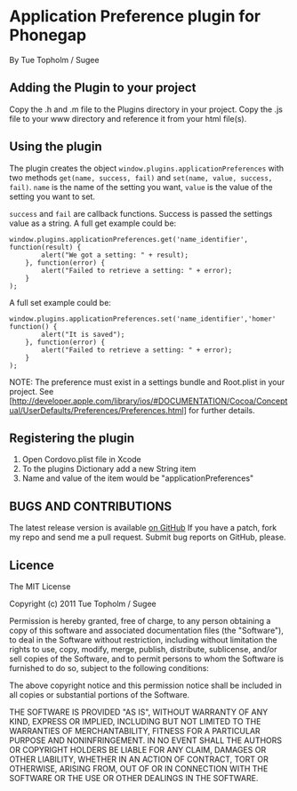 # Application Preference plugin for Phonegap #
By Tue Topholm / Sugee

## Adding the Plugin to your project ##
Copy the .h and .m file to the Plugins directory in your project. Copy the .js file to your www directory and reference it from your html file(s). 


## Using the plugin ##
The plugin creates the object `window.plugins.applicationPreferences` with two methods `get(name, success, fail)` and 
`set(name, value, success, fail)`. `name` is the name of the setting you want, `value` is the value of the setting you want to set.

`success` and `fail` are callback functions. Success is passed the settings value as a string.
A full get example could be:

    window.plugins.applicationPreferences.get('name_identifier', function(result) {
            alert("We got a setting: " + result);
        }, function(error) {
		    alert("Failed to retrieve a setting: " + error);
	    }
	);

A full set example could be:

    window.plugins.applicationPreferences.set('name_identifier','homer' function() {
            alert("It is saved");
        }, function(error) {
		    alert("Failed to retrieve a setting: " + error);
	    }
	);

NOTE: The preference must exist in a settings bundle and Root.plist in your project. See [http://developer.apple.com/library/ios/#DOCUMENTATION/Cocoa/Conceptual/UserDefaults/Preferences/Preferences.html] for further details.

## Registering the plugin ##

1. Open Cordovo.plist file in Xcode
2. To the plugins Dictionary add a new String item
3. Name and value of the item would be "applicationPreferences"


## BUGS AND CONTRIBUTIONS ##
The latest release version is available [on GitHub](https://github.com/ttopholm/phonegap-plugins/)
If you have a patch, fork my repo and send me a pull request. Submit bug reports on GitHub, please.
	
## Licence ##

The MIT License

Copyright (c) 2011 Tue Topholm / Sugee

Permission is hereby granted, free of charge, to any person obtaining a copy
of this software and associated documentation files (the "Software"), to deal
in the Software without restriction, including without limitation the rights
to use, copy, modify, merge, publish, distribute, sublicense, and/or sell
copies of the Software, and to permit persons to whom the Software is
furnished to do so, subject to the following conditions:

The above copyright notice and this permission notice shall be included in
all copies or substantial portions of the Software.

THE SOFTWARE IS PROVIDED "AS IS", WITHOUT WARRANTY OF ANY KIND, EXPRESS OR
IMPLIED, INCLUDING BUT NOT LIMITED TO THE WARRANTIES OF MERCHANTABILITY,
FITNESS FOR A PARTICULAR PURPOSE AND NONINFRINGEMENT. IN NO EVENT SHALL THE
AUTHORS OR COPYRIGHT HOLDERS BE LIABLE FOR ANY CLAIM, DAMAGES OR OTHER
LIABILITY, WHETHER IN AN ACTION OF CONTRACT, TORT OR OTHERWISE, ARISING FROM,
OUT OF OR IN CONNECTION WITH THE SOFTWARE OR THE USE OR OTHER DEALINGS IN
THE SOFTWARE.
